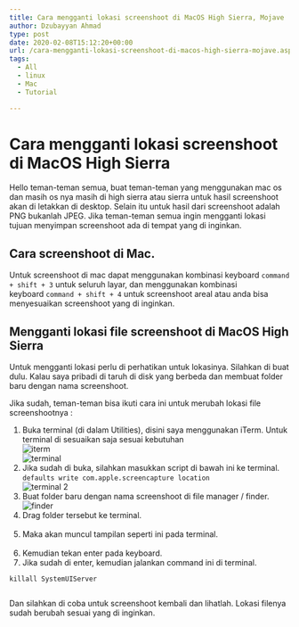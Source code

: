 ```yaml
---
title: Cara mengganti lokasi screenshoot di MacOS High Sierra, Mojave
author: Dzubayyan Ahmad
type: post
date: 2020-02-08T15:12:20+00:00
url: /cara-mengganti-lokasi-screenshoot-di-macos-high-sierra-mojave.aspx
tags:
  - All
  - linux
  - Mac
  - Tutorial

---
```

<h1 id="Cara-mengganti-lokasi-screenshoot-di-MacOS-High-Sierra" class="part" data-startline="1" data-endline="1">
  Cara mengganti lokasi screenshoot di MacOS High Sierra
</h1>

<p class="part" data-startline="4" data-endline="4">
  Hello teman-teman semua, buat teman-teman yang menggunakan mac os dan masih os nya masih di high sierra atau sierra untuk hasil screenshoot akan di letakkan di desktop. Selain itu untuk hasil dari screenshoot adalah PNG bukanlah JPEG. Jika teman-teman semua ingin mengganti lokasi tujuan menyimpan screenshoot ada di tempat yang di inginkan.
</p>

<h2 id="Cara-screenshoot-di-Mac" class="part" data-startline="5" data-endline="5">
  Cara screenshoot di Mac.
</h2>

<p class="part" data-startline="6" data-endline="6">
  Untuk screenshoot di mac dapat menggunakan kombinasi keyboard <code>command + shift + 3</code> untuk seluruh layar, dan menggunakan kombinasi keyboard <code>command + shift + 4</code> untuk screenshoot areal atau anda bisa menyesuaikan screenshoot yang di inginkan.
</p>

<h2 id="Mengganti-lokasi-file-screenshoot-di-MacOS-High-Sierra" class="part" data-startline="7" data-endline="7">
  Mengganti lokasi file screenshoot di MacOS High Sierra
</h2>

<p class="part" data-startline="8" data-endline="8">
  Untuk mengganti lokasi perlu di perhatikan untuk lokasinya. Silahkan di buat dulu. Kalau saya pribadi di taruh di disk yang berbeda dan membuat folder baru dengan nama screenshoot.
</p>

<p class="part" data-startline="10" data-endline="10">
  Jika sudah, teman-teman bisa ikuti cara ini untuk merubah lokasi file screenshootnya :
</p>

<ol class="part" data-startline="11" data-endline="27">
  <li class="" data-startline="11" data-endline="13">
    Buka terminal (di dalam Utilities), disini saya menggunakan iTerm. Untuk terminal di sesuaikan saja sesuai kebutuhan<br /> <img decoding="async" class="" src="https://i.imgur.com/tyKIyCT.png" alt="iterm" /><br /> <img decoding="async" class="" src="https://i.imgur.com/dv1rsqx.png" alt="terminal" />
  </li>
  <li class="" data-startline="14" data-endline="17">
    Jika sudah di buka, silahkan masukkan script di bawah ini ke terminal.<br /> <code>defaults write com.apple.screencapture location</code><br /> <img decoding="async" class="" src="https://i.imgur.com/mMdMYoN.png" alt="terminal 2" />
  </li>
  <li class="" data-startline="18" data-endline="20">
    Buat folder baru dengan nama screenshoot di file manager / finder.<br /> <img decoding="async" class="" src="https://i.imgur.com/GMbTsPq.png" alt="finder" />
  </li>
  <li class="" data-startline="21" data-endline="23">
    Drag folder tersebut ke terminal.<br /> <img decoding="async" class="" src="https://i.imgur.com/EvkSDyy.png" alt="" />
  </li>
  <li class="" data-startline="24" data-endline="25">
    Maka akan muncul tampilan seperti ini pada terminal.<br /> <img decoding="async" class="" src="https://i.imgur.com/h0lLsFP.png" alt="" />
  </li>
  <li class="" data-startline="26" data-endline="26">
    Kemudian tekan enter pada keyboard.
  </li>
  <li class="" data-startline="27" data-endline="27">
    Jika sudah di enter, kemudian jalankan command ini di terminal.
  </li>
</ol>

<pre class="part" data-startline="28" data-endline="30"><code>killall SystemUIServer
</code></pre>

<p class="part" data-startline="31" data-endline="31">
  <img decoding="async" class="" src="https://i.imgur.com/a0IWOH1.png" alt="" />
</p>

<p class="part" data-startline="33" data-endline="34">
  Dan silahkan di coba untuk screenshoot kembali dan lihatlah. Lokasi filenya sudah berubah sesuai yang di inginkan.<br /> <img decoding="async" class="" src="https://i.imgur.com/9Y2HIeB.png" alt="" />
</p>